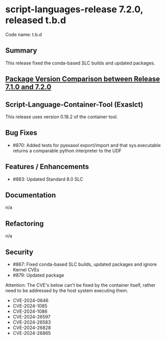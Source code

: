 # script-languages-release 7.2.0, released t.b.d

Code name: t.b.d

## Summary

This release fixed the conda-based SLC builds and updated packages.

## [Package Version Comparison between Release 7.1.0 and 7.2.0](package_diffs/7.2.0/README.md)

## Script-Language-Container-Tool (Exaslct)

This release uses version 0.18.2 of the container tool. 

## Bug Fixes

 - #870: Added tests for pyexasol export/import and that sys.executable returns a comparable python interpreter to the UDF

## Features / Enhancements

- #883: Updated Standard 8.0 SLC

## Documentation

n/a

## Refactoring

n/a

## Security

 - #867: Fixed conda-based SLC builds, updated packages and ignore Kernel CVEs
 - #879: Updated package

Attention: The CVE's below can't be fixed by the container itself, rather need to be addressed by the host system executing them.

 - CVE-2024-0646
 - CVE-2024-1085
 - CVE-2024-1086
 - CVE-2024-26597
 - CVE-2024-26583
 - CVE-2024-26828
 - CVE-2024-26865
